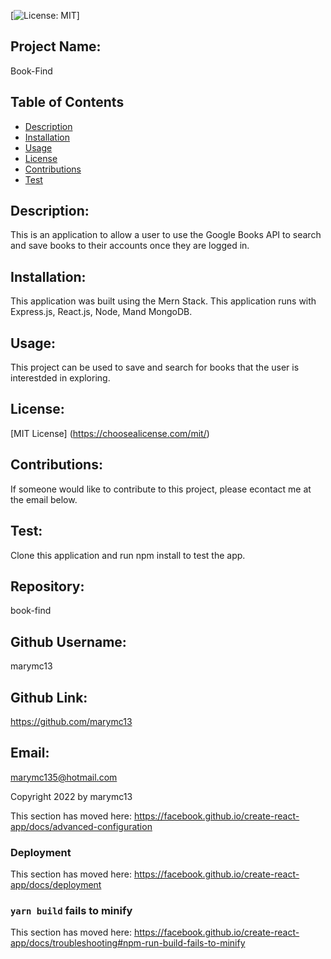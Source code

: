 
[![License: MIT](https://img.shields.io/badge/License-MIT-yellow.svg)]

## Project Name:
Book-Find

## Table of Contents
* [Description](#description)
* [Installation](#installation)
* [Usage](#usage)
* [License](#license)
* [Contributions](#contributions)
* [Test](#test)

## Description:
This is an application to allow a user to use the Google Books API to search and save books to their accounts once they are logged in.

## Installation:
This application was built using the Mern Stack.  This application runs with Express.js, React.js, Node, Mand MongoDB.

## Usage:
This project can be used to save and search for books that the user is interestded in exploring.

## License:
[MIT License] (https://choosealicense.com/mit/)

## Contributions:
If someone would like to contribute to this project, please econtact me at the email below.

## Test:
Clone this application and run npm install to test the app.

## Repository:
book-find

## Github Username:
marymc13

## Github Link:
https://github.com/marymc13

## Email:
marymc135@hotmail.com

Copyright 2022 by marymc13


This section has moved here: https://facebook.github.io/create-react-app/docs/advanced-configuration

### Deployment

This section has moved here: https://facebook.github.io/create-react-app/docs/deployment

### `yarn build` fails to minify

This section has moved here: https://facebook.github.io/create-react-app/docs/troubleshooting#npm-run-build-fails-to-minify
